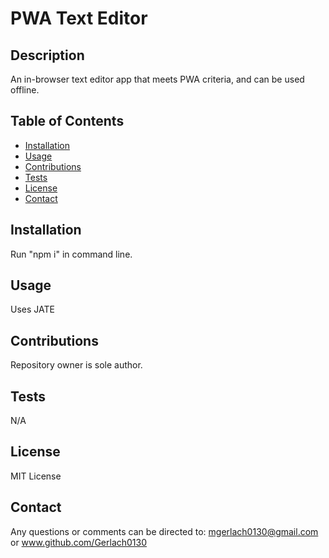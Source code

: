 # PWA Text Editor

  ## Description

  An in-browser text editor app that meets PWA criteria, and can be used offline.

  ## Table of Contents
  * [Installation](#installation)
  * [Usage](#usage)
  * [Contributions](#contributions)
  * [Tests](#tests)
  * [License](#license)
  * [Contact](#contact)

  
  ## Installation

  Run "npm i" in command line.

  ## Usage

  Uses JATE

  ## Contributions

  Repository owner is sole author.

  ## Tests

  N/A

  ## License

  MIT License

  ## Contact

  Any questions or comments can be directed to: mgerlach0130@gmail.com or www.github.com/Gerlach0130
